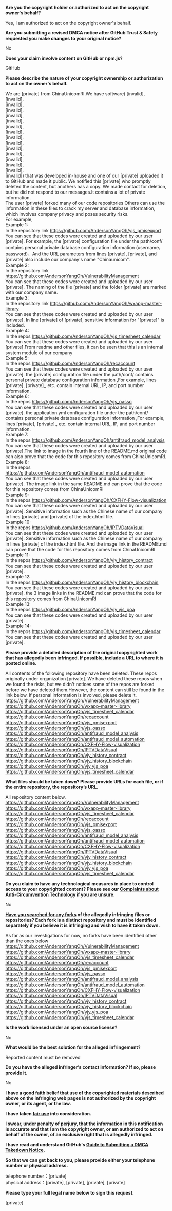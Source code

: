 **Are you the copyright holder or authorized to act on the copyright owner's behalf?**

Yes, I am authorized to act on the copyright owner's behalf.

**Are you submitting a revised DMCA notice after GitHub Trust & Safety requested you make changes to your original notice?**

No

**Does your claim involve content on GitHub or npm.js?**

GitHub

**Please describe the nature of your copyright ownership or authorization to act on the owner's behalf.**

We are [private] from ChinaUnicomRI.We have software(
[invalid],  
[invalid],  
[invalid],  
[invalid],  
[invalid],  
[invalid],  
[invalid],  
[invalid],  
[invalid],  
[invalid],  
[invalid],  
[invalid],  
[invalid],  
[invalid],  
[invalid],  
[invalid]) that was developed in-house and one of our [private] uploaded it to GitHub and made it public. We notified this [private] who promptly deleted the content, but anothers has a copy. We made contact for deletion, but he did not respond to our messages.It contains a lot of private information.  
The user [private] forked many of our code repositories Others can use the information in these files to crack my server and database information, which involves company privacy and poses security risks.  
For example,  
Example 1:  
In the repository link https://github.com/AndersonYangOh/yjs_pmisexport  
You can see that these codes were created and uploaded by our user [private]. For example, the [private] configuration file under the path/conf/ contains personal private database configuration information (username，password)，And the URL parameters from lines [private], [private], and [private] also include our company's name "Chinaunicom".  
Example 2:  
In the repository link https://github.com/AndersonYangOh/VulnerabilityManagement  
You can see that these codes were created and uploaded by our user [private]. The naming of the file [private] and the folder [private] are marked with our company name.  
Example 3:  
In the repository link https://github.com/AndersonYangOh/wxapp-master-library  
You can see that these codes were created and uploaded by our user [private]. In line [private] of [private], sensitive information for "[private]" is included.  
Example 4:  
In the repos https://github.com/AndersonYangOh/yjs_timesheet_calendar  
You can see that these codes were created and uploaded by our user [private].From readme and other files, it can be seen that this is an internal system module of our company  
Example 5:   
In the repos https://github.com/AndersonYangOh/recaccount    
You can see that these codes were created and uploaded by our user [private]. the [private] configuration file under the path/conf/ contains personal private database configuration information ,For example, lines [private], [private],, etc. contain internal URL, IP, and port number information.  
Example 6:  
In the repos https://github.com/AndersonYangOh/yjs_oasso  
You can see that these codes were created and uploaded by our user [private]. the application.yml configuration file under the path/conf/ contains personal private database configuration information ,For example, lines [private], [private],, etc. contain internal URL, IP, and port number information.  
Example 7:  
In the repos https://github.com/AndersonYangOh/antifraud_model_analysis  
You can see that these codes were created and uploaded by our user [private].The link to image in the fourth line of the README.md original code can also prove that the code for this repository comes from ChinaUnicomRI.  
Example 8:  
In the repos https://github.com/AndersonYangOh/antifraud_model_automation  
You can see that these codes were created and uploaded by our user [private]. The image link in the same README.md can prove that the code for this repository comes from ChinaUnicomRI  
Example 9:  
In the repos https://github.com/AndersonYangOh/CXFHY-Flow-visualization  
You can see that these codes were created and uploaded by our user [private]. Sensitive information such as the Chinese name of our company in lines [private] and [private] of the index.html file.  
Example 10:  
In the repos https://github.com/AndersonYangOh/IPTVDataVisual  
You can see that these codes were created and uploaded by our user [private]. Sensitive information such as the Chinese name of our company in lines [private] of the index.html file. And the image link in the README.md can prove that the code for this repository comes from ChinaUnicomRI  
Example 11:  
In the repos https://github.com/AndersonYangOh/yjy_history_contract  
You can see that these codes were created and uploaded by our user [private].  
Example 12:  
In the repos https://github.com/AndersonYangOh/yjy_history_blockchain  
You can see that these codes were created and uploaded by our user [private]. the 3 image links in the README.md can prove that the code for this repository comes from ChinaUnicomRI  
Example 13:  
In the repos https://github.com/AndersonYangOh/yjy_yjs_poa  
You can see that these codes were created and uploaded by our user [private].  
Example 14:  
In the repos https://github.com/AndersonYangOh/yjs_timesheet_calendar  
You can see that these codes were created and uploaded by our user [private].

**Please provide a detailed description of the original copyrighted work that has allegedly been infringed. If possible, include a URL to where it is posted online.**

All contents of the following repository have been deleted.
These repos originally under organization [private]. We have deleted these repos when we found the risks, but we didn't notices some of the repos are forked before we have deleted them.However, the content can still be found in the link below. If personal information is involved, please delete it.  
https://github.com/AndersonYangOh/VulnerabilityManagement  
https://github.com/AndersonYangOh/wxapp-master-library  
https://github.com/AndersonYangOh/yjs_timesheet_calendar  
https://github.com/AndersonYangOh/recaccount  
https://github.com/AndersonYangOh/yjs_pmisexport  
https://github.com/AndersonYangOh/yjs_oasso  
https://github.com/AndersonYangOh/antifraud_model_analysis  
https://github.com/AndersonYangOh/antifraud_model_automation  
https://github.com/AndersonYangOh/CXFHY-Flow-visualization  
https://github.com/AndersonYangOh/IPTVDataVisual  
https://github.com/AndersonYangOh/yjy_history_contract  
https://github.com/AndersonYangOh/yjy_history_blockchain  
https://github.com/AndersonYangOh/yjy_yjs_poa  
https://github.com/AndersonYangOh/yjs_timesheet_calendar  

**What files should be taken down? Please provide URLs for each file, or if the entire repository, the repository’s URL.**

All repository content below.  
https://github.com/AndersonYangOh/VulnerabilityManagement  
https://github.com/AndersonYangOh/wxapp-master-library  
https://github.com/AndersonYangOh/yjs_timesheet_calendar  
https://github.com/AndersonYangOh/recaccount  
https://github.com/AndersonYangOh/yjs_pmisexport  
https://github.com/AndersonYangOh/yjs_oasso  
https://github.com/AndersonYangOh/antifraud_model_analysis  
https://github.com/AndersonYangOh/antifraud_model_automation  
https://github.com/AndersonYangOh/CXFHY-Flow-visualization  
https://github.com/AndersonYangOh/IPTVDataVisual  
https://github.com/AndersonYangOh/yjy_history_contract  
https://github.com/AndersonYangOh/yjy_history_blockchain  
https://github.com/AndersonYangOh/yjy_yjs_poa  
https://github.com/AndersonYangOh/yjs_timesheet_calendar  

**Do you claim to have any technological measures in place to control access to your copyrighted content? Please see our <a href="https://docs.github.com/articles/guide-to-submitting-a-dmca-takedown-notice#complaints-about-anti-circumvention-technology">Complaints about Anti-Circumvention Technology</a> if you are unsure.**

No

**<a href="https://docs.github.com/articles/dmca-takedown-policy#b-what-about-forks-or-whats-a-fork">Have you searched for any forks</a> of the allegedly infringing files or repositories? Each fork is a distinct repository and must be identified separately if you believe it is infringing and wish to have it taken down.**

As far as our investigations for now, no forks have been identified other than the ones below  
https://github.com/AndersonYangOh/VulnerabilityManagement  
https://github.com/AndersonYangOh/wxapp-master-library  
https://github.com/AndersonYangOh/yjs_timesheet_calendar  
https://github.com/AndersonYangOh/recaccount  
https://github.com/AndersonYangOh/yjs_pmisexport  
https://github.com/AndersonYangOh/yjs_oasso  
https://github.com/AndersonYangOh/antifraud_model_analysis  
https://github.com/AndersonYangOh/antifraud_model_automation  
https://github.com/AndersonYangOh/CXFHY-Flow-visualization  
https://github.com/AndersonYangOh/IPTVDataVisual  
https://github.com/AndersonYangOh/yjy_history_contract  
https://github.com/AndersonYangOh/yjy_history_blockchain  
https://github.com/AndersonYangOh/yjy_yjs_poa  
https://github.com/AndersonYangOh/yjs_timesheet_calendar  

**Is the work licensed under an open source license?**

No

**What would be the best solution for the alleged infringement?**

Reported content must be removed

**Do you have the alleged infringer’s contact information? If so, please provide it.**

No

**I have a good faith belief that use of the copyrighted materials described above on the infringing web pages is not authorized by the copyright owner, or its agent, or the law.**

**I have taken <a href="https://www.lumendatabase.org/topics/22">fair use</a> into consideration.**

**I swear, under penalty of perjury, that the information in this notification is accurate and that I am the copyright owner, or am authorized to act on behalf of the owner, of an exclusive right that is allegedly infringed.**

**I have read and understand GitHub's <a href="https://docs.github.com/articles/guide-to-submitting-a-dmca-takedown-notice/">Guide to Submitting a DMCA Takedown Notice</a>.**

**So that we can get back to you, please provide either your telephone number or physical address.**

telephone number：[private]  
physical address：[private], [private], [private], [private]  

**Please type your full legal name below to sign this request.**

[private]  
